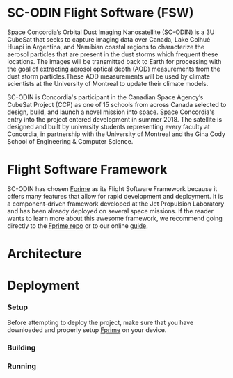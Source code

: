 # SC-ODIN Flight Software (FSW)

Space Concordia’s Orbital Dust Imaging Nanosatellite (SC-ODIN) is a 3U CubeSat that seeks to capture imaging data over Canada, Lake Colhué Huapí in Argentina, and Namibian coastal regions to characterize the aerosol particles that are present in the dust storms which frequent these locations. The images will be transmitted back to Earth for processing with the goal of extracting aerosol optical depth (AOD) measurements from the dust storm particles.These AOD measurements will be used by climate scientists at the University of Montreal to update their climate models.

SC-ODIN is Concordia's participant in the Canadian Space Agency’s CubeSat Project (CCP) as one of 15 schools from across Canada selected to design, build, and launch a novel mission into space. Space Concordia's entry into the project entered development in summer 2018. The satellite is designed and built by university students representing every faculty at Concordia, in partnership with the University of Montreal and the Gina Cody School of Engineering & Computer Science. 

# Flight Software Framework

SC-ODIN has chosen [Fprime](https://github.com/nasa/fprime) as its Flight Software Framework because it offers many features that allow for rapid development and deployment. It is a component-driven framework developed at the Jet Propulsion Laboratory and has been already deployed on several space missions. If the reader wants to learn more about this awesome framework, we recommend going directly to the [Fprime repo](https://github.com/nasa/fprime) or to our online [guide](https://docs.sc-odin.now.sh/#/fprime-guide/index).

# Architecture

# Deployment

### Setup

Before attempting to deploy the project, make sure that you have downloaded and properly setup [Fprime](https://github.com/nasa/fprime) on your device.

### Building

### Running